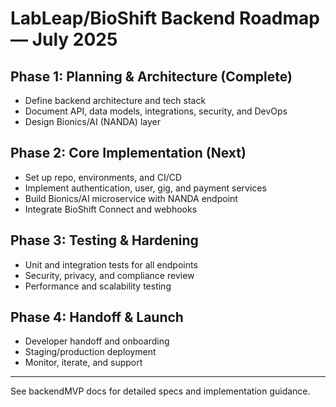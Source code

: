 # LabLeap/BioShift Backend Roadmap — July 2025

## Phase 1: Planning & Architecture (Complete)
- Define backend architecture and tech stack
- Document API, data models, integrations, security, and DevOps
- Design Bionics/AI (NANDA) layer

## Phase 2: Core Implementation (Next)
- Set up repo, environments, and CI/CD
- Implement authentication, user, gig, and payment services
- Build Bionics/AI microservice with NANDA endpoint
- Integrate BioShift Connect and webhooks

## Phase 3: Testing & Hardening
- Unit and integration tests for all endpoints
- Security, privacy, and compliance review
- Performance and scalability testing

## Phase 4: Handoff & Launch
- Developer handoff and onboarding
- Staging/production deployment
- Monitor, iterate, and support

---

See backendMVP docs for detailed specs and implementation guidance.
